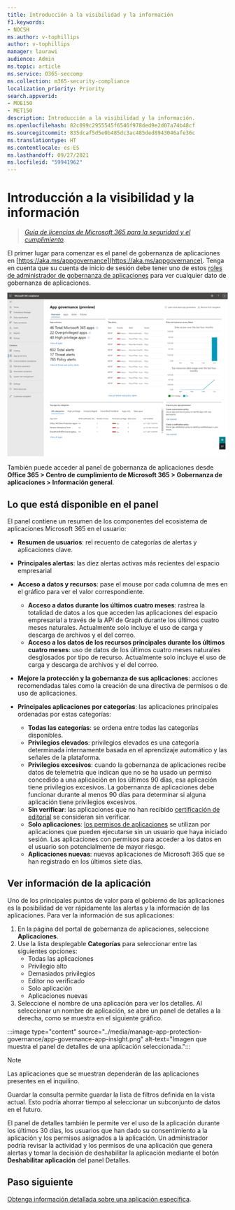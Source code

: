 ```yaml
---
title: Introducción a la visibilidad y la información
f1.keywords:
- NOCSH
ms.author: v-tophillips
author: v-tophillips
manager: laurawi
audience: Admin
ms.topic: article
ms.service: O365-seccomp
ms.collection: m365-security-compliance
localization_priority: Priority
search.appverid:
- MOE150
- MET150
description: Introducción a la visibilidad y la información.
ms.openlocfilehash: 82c099c2955545f6546f978ded9e2d07a74b48cf
ms.sourcegitcommit: 835dcaf5d5e0b485dc3ac485ded8943046afe36c
ms.translationtype: HT
ms.contentlocale: es-ES
ms.lasthandoff: 09/27/2021
ms.locfileid: "59941962"
---
```

# <a name="get-started-with-visibility-and-insights"></a>Introducción a la visibilidad y la información

>*[Guía de licencias de Microsoft 365 para la seguridad y el cumplimiento](https://aka.ms/ComplianceSD).*

El primer lugar para comenzar es el panel de gobernanza de aplicaciones en [https://aka.ms/appgovernance](https://aka.ms/appgovernance). Tenga en cuenta que su cuenta de inicio de sesión debe tener uno de estos [roles de administrador de gobernanza de aplicaciones](app-governance-get-started.md#administrator-roles) para ver cualquier dato de gobernanza de aplicaciones.

![Página de información general de gobernanza de aplicaciones en el Centro de cumplimiento de Microsoft 365](..\media\manage-app-protection-governance\mapg-cc-overview.png)

También puede acceder al panel de gobernanza de aplicaciones desde **Office 365 > Centro de cumplimiento de Microsoft 365 > Gobernanza de aplicaciones > Información general**.

## <a name="whats-available-on-the-dashboard"></a>Lo que está disponible en el panel

El panel contiene un resumen de los componentes del ecosistema de aplicaciones Microsoft 365 en el usuario:

- **Resumen de usuarios**: rel recuento de categorías de alertas y aplicaciones clave.
- **Principales alertas**: las diez alertas activas más recientes del espacio empresarial
- **Acceso a datos y recursos**: pase el mouse por cada columna de mes en el gráfico para ver el valor correspondiente.
  - **Acceso a datos durante los últimos cuatro meses**: rastrea la totalidad de datos a los que acceden las aplicaciones del espacio empresarial a través de la API de Graph durante los últimos cuatro meses naturales. Actualmente solo incluye el uso de carga y descarga de archivos y el del correo.
  - **Acceso a los datos de los recursos principales durante los últimos cuatro meses**: uso de datos de los últimos cuatro meses naturales desglosados por tipo de recurso. Actualmente solo incluye el uso de carga y descarga de archivos y el del correo.
- **Mejore la protección y la gobernanza de sus aplicaciones**: acciones recomendadas tales como la creación de una directiva de permisos o de uso de aplicaciones.
- **Principales aplicaciones por categorías**: las aplicaciones principales ordenadas por estas categorías:
  
  - **Todas las categorías**: se ordena entre todas las categorías disponibles.
  - **Privilegios elevados**: privilegios elevados es una categoría determinada internamente basada en el aprendizaje automático y las señales de la plataforma.
  - **Privilegios excesivos**: cuando la gobernanza de aplicaciones recibe datos de telemetría que indican que no se ha usado un permiso concedido a una aplicación en los últimos 90 días, esa aplicación tiene privilegios excesivos. La gobernanza de aplicaciones debe funcionar durante al menos 90 días para determinar si alguna aplicación tiene privilegios excesivos.  
  - **Sin verificar**: las aplicaciones que no han recibido [certificación de editorial](/azure/active-directory/develop/publisher-verification-overview) se consideran sin verificar.
  - **Solo aplicaciones**: [los permisos de aplicaciones](/azure/active-directory/develop/v2-permissions-and-consent#permission-types) se utilizan por aplicaciones que pueden ejecutarse sin un usuario que haya iniciado sesión. Las aplicaciones con permisos para acceder a los datos en el usuario son potencialmente de mayor riesgo.
  - **Aplicaciones nuevas**: nuevas aplicaciones de Microsoft 365 que se han registrado en los últimos siete días.  

## <a name="view-app-insights"></a>Ver información de la aplicación

Uno de los principales puntos de valor para el gobierno de las aplicaciones es la posibilidad de ver rápidamente las alertas y la información de las aplicaciones. Para ver la información de sus aplicaciones:

1. En la página del portal de gobernanza de aplicaciones, seleccione **Aplicaciones**.
1. Use la lista desplegable **Categorías** para seleccionar entre las siguientes opciones:
    - Todas las aplicaciones
    - Privilegio alto
    - Demasiados privilegios
    - Editor no verificado
    - Solo aplicación
    - Aplicaciones nuevas
1. Seleccione el nombre de una aplicación para ver los detalles. Al seleccionar un nombre de aplicación, se abre un panel de detalles a la derecha, como se muestra en el siguiente gráfico.

:::image type="content" source="../media/manage-app-protection-governance/app-governance-app-insight.png" alt-text="Imagen que muestra el panel de detalles de una aplicación seleccionada.":::

> [!NOTE]
> Las aplicaciones que se muestran dependerán de las aplicaciones presentes en el inquilino.

Guardar la consulta permite guardar la lista de filtros definida en la vista actual. Esto podría ahorrar tiempo al seleccionar un subconjunto de datos en el futuro.

El panel de detalles también le permite ver el uso de la aplicación durante los últimos 30 días, los usuarios que han dado su consentimiento a la aplicación y los permisos asignados a la aplicación. Un administrador podría revisar la actividad y los permisos de una aplicación que genera alertas y tomar la decisión de deshabilitar la aplicación mediante el botón **Deshabilitar aplicación** del panel Detalles.

## <a name="next-step"></a>Paso siguiente

[Obtenga información detallada sobre una aplicación específica](app-governance-visibility-insights-view-apps.md).
